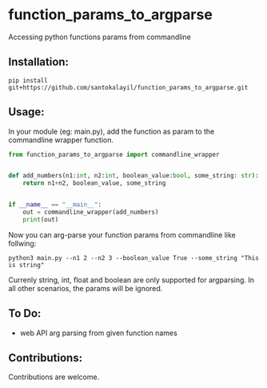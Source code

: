 # function_params_to_argparse
Accessing python functions params from commandline 

Installation:
---
```
pip install git+https://github.com/santokalayil/function_params_to_argparse.git
```

Usage:
---

In your module (eg: main.py), add the function as param to the commandline wrapper function.
```python
from function_params_to_argparse import commandline_wrapper


def add_numbers(n1:int, n2:int, boolean_value:bool, some_string: str):
    return n1+n2, boolean_value, some_string


if __name__ == "__main__":
    out = commandline_wrapper(add_numbers)
    print(out)
```
Now you can arg-parse your function params from commandline like follwing:
```
python3 main.py --n1 2 --n2 3 --boolean_value True --some_string "This is string"
```
Currenly string, int, float and boolean are only supported for argparsing. In all other scenarios, the params will be ignored.


To Do:
---
- web API arg parsing from given function names

Contributions:
---
Contributions are welcome.